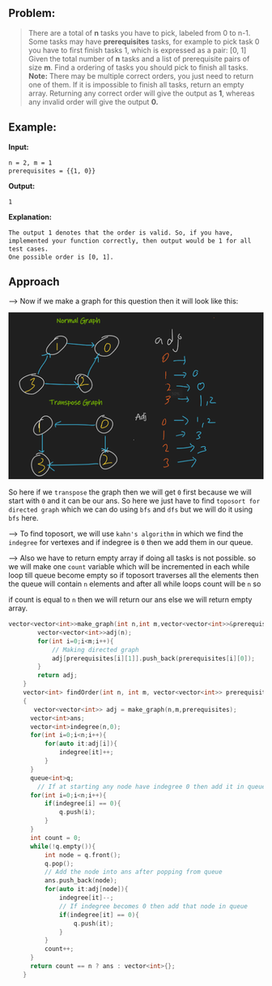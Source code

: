 ## Problem:

>There are a total of **n** tasks you have to pick, labeled from 0 to n-1. Some tasks may have **prerequisites** tasks, for example to pick task 0 you have to first finish tasks 1, which is expressed as a pair: [0, 1]  
Given the total number of **n** tasks and a list of prerequisite pairs of size **m**. Find a ordering of tasks you should pick to finish all tasks.  
**Note:** There may be multiple correct orders, you just need to return one of them. If it is impossible to finish all tasks, return an empty array. Returning any correct order will give the output as **1**, whereas any invalid order will give the output **0.**

## Example:

**Input:**
```
n = 2, m = 1
prerequisites = {{1, 0}}
```
**Output:**
```
1
```
**Explanation:**
```
The output 1 denotes that the order is valid. So, if you have, implemented your function correctly, then output would be 1 for all test cases.
One possible order is [0, 1].
```

## Approach

--> Now if we make a graph for this question then it will look like this:

![](Attachments/Pasted%20image%2020220523144615.png)

So here if we `transpose` the graph then we will get `0` first because we will start with `0` and it can be our ans. So here we just have to find `toposort for directed graph` which we can do using `bfs` and `dfs` but we will do it using `bfs` here.

--> To find toposort, we will use `kahn's algorithm` in which we find the `indegree` for vertexes and if indegree is `0` then we add them in our queue.

--> Also we have to return empty array if doing all tasks is not possible. so we will make one `count` variable which will be incremented in each while loop till queue become empty so if toposort traverses all the elements then the queue will contain `n` elements and after all while loops count will be `n` so

if count is equal to `n` then we will return our ans else we will return empty array.

```cpp
vector<vector<int>>make_graph(int n,int m,vector<vector<int>>&prerequisites){
        vector<vector<int>>adj(n);
        for(int i=0;i<m;i++){
			// Making directed graph
            adj[prerequisites[i][1]].push_back(prerequisites[i][0]);
        }
        return adj;
    }
    vector<int> findOrder(int n, int m, vector<vector<int>> prerequisites) 
    {
       vector<vector<int>> adj = make_graph(n,m,prerequisites);
      vector<int>ans;
      vector<int>indegree(n,0);
      for(int i=0;i<n;i++){
          for(auto it:adj[i]){
              indegree[it]++;
          }
      }
      queue<int>q;
		// If at starting any node have indegree 0 then add it in queue
      for(int i=0;i<n;i++){
          if(indegree[i] == 0){
              q.push(i);
          }
      }
      int count = 0;
      while(!q.empty()){
          int node = q.front();
          q.pop();
		  // Add the node into ans after popping from queue
          ans.push_back(node);
          for(auto it:adj[node]){
              indegree[it]--;
			  // If indegree becomes 0 then add that node in queue
              if(indegree[it] == 0){
                  q.push(it);
              }
          }
          count++;
      }
      return count == n ? ans : vector<int>{};
    }
```